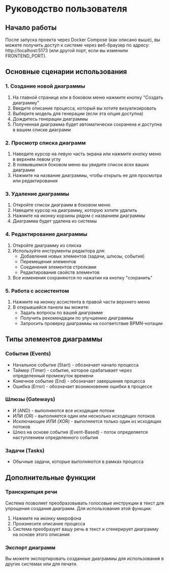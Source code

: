
# Руководство пользователя

## Начало работы

После запуска проекта через Docker Compose (как описано выше), вы можете получить доступ к системе через веб-браузер по адресу: http://localhost:5173 (или другой порт, если вы изменили FRONTEND_PORT).

## Основные сценарии использования

### 1. Создание новой диаграммы

1. На главной странице или в боковом меню нажмите кнопку "Создать диаграмму"
2. Введите описание процесса, который вы хотите визуализировать
3. Выберите модель для генерации (если эта опция доступна)
4. Дождитесь генерации диаграммы
5. Полученная диаграмма будет автоматически сохранена и доступна в вашем списке диаграмм

### 2. Просмотр списка диаграмм

1. Наведите курсор на левую часть экрана или нажмите кнопку меню в верхнем левом углу
2. В появившемся боковом меню вы увидите список всех ваших диаграмм
3. Нажмите на название диаграммы, чтобы открыть ее для просмотра или редактирования

### 3. Удаление диаграммы

1. Откройте список диаграмм в боковом меню
2. Наведите курсор на диаграмму, которую хотите удалить
3. Нажмите на иконку корзины рядом с названием диаграммы
4. Диаграмма будет удалена из системы

### 4. Редактирование диаграммы

1. Откройте диаграмму из списка
2. Используйте инструменты редактора для:
   - Добавления новых элементов (задачи, шлюзы, события)
   - Перемещения элементов
   - Соединения элементов стрелками
   - Редактирования свойств элементов
3. Все изменения сохраняются по нажатии на кнопку "сохранить"

### 5. Работа с ассистентом

1. Нажмите на иконку ассистента в правой части верхнего меню
2. В открывшейся панели вы можете:
   - Задать вопросы по вашей диаграмме
   - Получить рекомендации по улучшению диаграммы
   - Запросить проверку диаграммы на соответствие BPMN-нотации

## Типы элементов диаграммы

### События (Events)
- Начальное событие (Start) - обозначает начало процесса
- Таймер (Timer) - событие, которое срабатывает через определенный промежуток времени
- Конечное событие (End) - обозначает завершение процесса
- Ошибка (Error) - обозначает возникновение ошибки в процессе

### Шлюзы (Gateways)
- И (AND) - выполняются все исходящие потоки
- ИЛИ (OR) - выполняется один или несколько исходящих потоков
- Исключающее ИЛИ (XOR) - выполняется только один из исходящих потоков
- Шлюз на основе события (Event-Based) - поток определяется наступлением определенного события

### Задачи (Tasks)
- Обычные задачи, которые выполняются в рамках процесса

## Дополнительные функции

### Транскрипция речи
Система позволяет преобразовывать голосовые инструкции в текст для упрощения создания диаграмм. Для использования этой функции:
1. Нажмите на иконку микрофона
2. Произнесите описание процесса
3. Система преобразует вашу речь в текст и сгенерирует диаграмму на основе этого описания

### Экспорт диаграмм
Вы можете экспортировать созданные диаграммы для использования в других системах или для печати.

